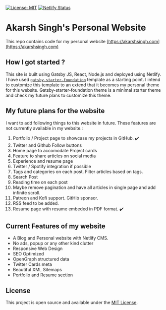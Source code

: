 [![License: MIT](https://img.shields.io/badge/License-MIT-blue.svg)](https://opensource.org/licenses/MIT)  [![Netlify Status](https://api.netlify.com/api/v1/badges/dfa04bcd-6696-4534-997d-f34bef62538f/deploy-status)](https://app.netlify.com/sites/akarshsingh/deploys)

# Akarsh Singh's Personal Website

This repo contains code for my personal website [https://akarshsingh.com](https://akarshsingh.com)

## How I got started ?

This site is built using Gatsby JS, React, Node.js and deployed using Netlify. I have used [`gatsby-starter-foundation`](https://github.com/stackrole/gatsby-starter-foundation) template as a starting point. I intend to customize this template to an extend that it becomes my personal theme for this website. Gatsby-starter-foundation theme is a minimal starter theme and check my future plans to customize this theme.

## My future plans for the website

I want to add following things to this website in future. These features are not currently available in my website.:
1. Portfolio / Project page to showcase my projects in GitHub.    :heavy_check_mark:
2. Twitter and Github Follow buttons
3. Home page to accomodate Project cards
4. Feature to share articles on social media
5. Experience and resume page
6. Twitter / Spotify integration if possible
7. Tags and categories on each post. Filter articles based on tags.
8. Search Post
9. Reading time on each post
10. Maybe remove pagination and have all articles in single page and add infinite scroll.
11. Patreon and Kofi support. GitHib sponsor.
12. RSS feed to be added.
13. Resume page with resume embeded in PDF format.    :heavy_check_mark:

## Current Features of my website
- A Blog and Personal website with Netlify CMS.
- No ads, popup or any other kind clutter
- Responsive Web Design
- SEO Optimized
- OpenGraph structured data
- Twitter Cards meta
- Beautiful XML Sitemaps
- Portfolio and Resume section

## License

This project is open source and available under the [MIT License](LICENSE).
